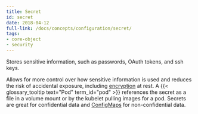 ```yaml
---
title: Secret
id: secret
date: 2018-04-12
full-link: /docs/concepts/configuration/secret/
tags:
- core-object
- security 
---
```

 Stores sensitive information, such as passwords, OAuth tokens, and ssh keys.

<!--more--> 

Allows for more control over how sensitive information is used and reduces the risk of accidental exposure, including [encryption](https://kubernetes.io/docs/tasks/administer-cluster/encrypt-data/#ensure-all-secrets-are-encrypted) at rest.  A {{< glossary_tooltip text="Pod" term_id="pod" >}} references the secret as a file in a volume mount or by the kubelet pulling images for a pod. Secrets are great for confidential data and [ConfigMaps](https://kubernetes.io/docs/tasks/configure-pod-container/configure-pod-configmap/) for non-confidential data.

